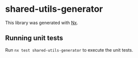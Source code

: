# shared-utils-generator

This library was generated with [Nx](https://nx.dev).

## Running unit tests

Run `nx test shared-utils-generator` to execute the unit tests.

